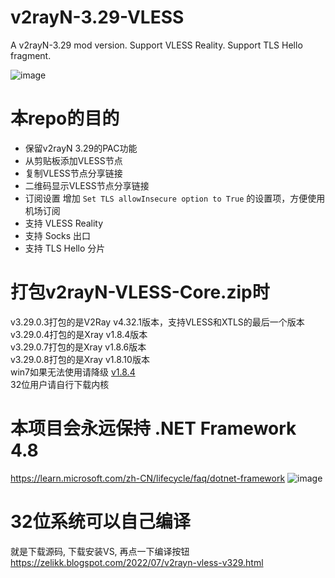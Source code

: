 # v2rayN-3.29-VLESS
A v2rayN-3.29 mod version. Support VLESS Reality. Support TLS Hello fragment.

![image](https://github.com/crazypeace/v2rayN-3.29-VLESS/assets/665889/dde23c73-6885-47bf-8006-9f6ed3ef14a9)


# 本repo的目的
- 保留v2rayN 3.29的PAC功能
- 从剪贴板添加VLESS节点
- 复制VLESS节点分享链接
- 二维码显示VLESS节点分享链接
- 订阅设置 增加 `Set TLS allowInsecure option to True` 的设置项，方便使用机场订阅
- 支持 VLESS Reality
- 支持 Socks 出口
- 支持 TLS Hello 分片

# 打包v2rayN-VLESS-Core.zip时
v3.29.0.3打包的是V2Ray v4.32.1版本，支持VLESS和XTLS的最后一个版本  
v3.29.0.4打包的是Xray v1.8.4版本  
v3.29.0.7打包的是Xray v1.8.6版本  
v3.29.0.8打包的是Xray v1.8.10版本  
win7如果无法使用请降级 [v1.8.4](https://github.com/XTLS/Xray-core/releases/tag/v1.8.4)  
32位用户请自行下载内核

# 本项目会永远保持 .NET Framework 4.8
https://learn.microsoft.com/zh-CN/lifecycle/faq/dotnet-framework
![image](https://github.com/crazypeace/v2rayN-3.29-VLESS/assets/665889/8efc502f-c216-4091-b111-7f127cfff79f)

# 32位系统可以自己编译
就是下载源码, 下载安装VS, 再点一下编译按钮  
https://zelikk.blogspot.com/2022/07/v2rayn-vless-v329.html
